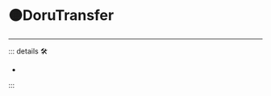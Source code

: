 # 🟠<motor>DoruTransfer</motor>

---

<!-- =================================================== -->
<!-- =================================================== -->
<!-- =================================================== -->
<!-- =================================================== -->
<!-- =================================================== -->
::: details 🛠

-

:::
